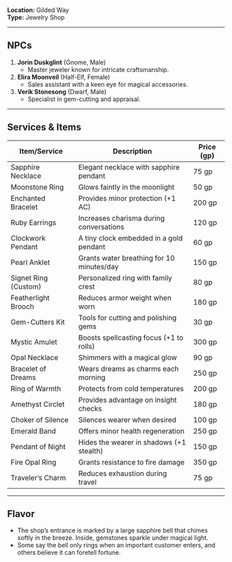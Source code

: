 **Location:** Gilded Way  
**Type:** Jewelry Shop

---

## NPCs

1. **Jorin Duskglint** (Gnome, Male)
    - Master jeweler known for intricate craftsmanship.
2. **Elira Moonveil** (Half-Elf, Female)
    - Sales assistant with a keen eye for magical accessories.
3. **Verik Stonesong** (Dwarf, Male)
    - Specialist in gem-cutting and appraisal.

---

## Services & Items

|Item/Service|Description|Price (gp)|
|---|---|---|
|Sapphire Necklace|Elegant necklace with sapphire pendant|75 gp|
|Moonstone Ring|Glows faintly in the moonlight|50 gp|
|Enchanted Bracelet|Provides minor protection (+1 AC)|200 gp|
|Ruby Earrings|Increases charisma during conversations|120 gp|
|Clockwork Pendant|A tiny clock embedded in a gold pendant|60 gp|
|Pearl Anklet|Grants water breathing for 10 minutes/day|150 gp|
|Signet Ring (Custom)|Personalized ring with family crest|80 gp|
|Featherlight Brooch|Reduces armor weight when worn|180 gp|
|Gem-Cutters Kit|Tools for cutting and polishing gems|30 gp|
|Mystic Amulet|Boosts spellcasting focus (+1 to rolls)|300 gp|
|Opal Necklace|Shimmers with a magical glow|90 gp|
|Bracelet of Dreams|Wears dreams as charms each morning|250 gp|
|Ring of Warmth|Protects from cold temperatures|200 gp|
|Amethyst Circlet|Provides advantage on insight checks|180 gp|
|Choker of Silence|Silences wearer when desired|100 gp|
|Emerald Band|Offers minor health regeneration|250 gp|
|Pendant of Night|Hides the wearer in shadows (+1 stealth)|150 gp|
|Fire Opal Ring|Grants resistance to fire damage|350 gp|
|Traveler’s Charm|Reduces exhaustion during travel|75 gp|

---

## Flavor

- The shop’s entrance is marked by a large sapphire bell that chimes softly in the breeze. Inside, gemstones sparkle under magical light.
- Some say the bell only rings when an important customer enters, and others believe it can foretell fortune.